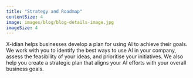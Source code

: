 ```yaml
---
title: "Strategy and Roadmap"
contentSize: 4
image: images/blog/blog-details-image.jpg
imageSize: 4
---
```


X-idian helps businesses develop a plan for using AI to achieve their goals. We work with 
you to identify the best ways to use AI in your company, assess the feasibility of
your ideas, and prioritise your initiatives. We also help you create a strategic plan 
that aligns your AI efforts with your overall business goals.
